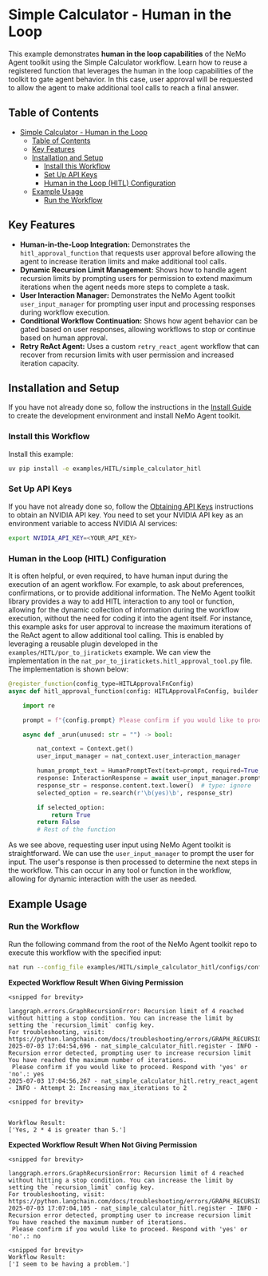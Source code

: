 <!--
SPDX-FileCopyrightText: Copyright (c) 2025, NVIDIA CORPORATION & AFFILIATES. All rights reserved.
SPDX-License-Identifier: Apache-2.0

Licensed under the Apache License, Version 2.0 (the "License");
you may not use this file except in compliance with the License.
You may obtain a copy of the License at

http://www.apache.org/licenses/LICENSE-2.0

Unless required by applicable law or agreed to in writing, software
distributed under the License is distributed on an "AS IS" BASIS,
WITHOUT WARRANTIES OR CONDITIONS OF ANY KIND, either express or implied.
See the License for the specific language governing permissions and
limitations under the License.
-->

# Simple Calculator - Human in the Loop

This example demonstrates **human in the loop capabilities** of the NeMo Agent toolkit using the Simple Calculator workflow. Learn how to reuse a registered function that leverages the human in the loop capabilities of the toolkit to gate agent behavior. In this case, user approval will be requested to allow the agent to make additional tool calls to reach a final answer.

## Table of Contents

- [Simple Calculator - Human in the Loop](#simple-calculator---human-in-the-loop)
  - [Table of Contents](#table-of-contents)
  - [Key Features](#key-features)
  - [Installation and Setup](#installation-and-setup)
    - [Install this Workflow](#install-this-workflow)
    - [Set Up API Keys](#set-up-api-keys)
    - [Human in the Loop (HITL) Configuration](#human-in-the-loop-hitl-configuration)
  - [Example Usage](#example-usage)
    - [Run the Workflow](#run-the-workflow)

## Key Features

- **Human-in-the-Loop Integration:** Demonstrates the `hitl_approval_function` that requests user approval before allowing the agent to increase iteration limits and make additional tool calls.
- **Dynamic Recursion Limit Management:** Shows how to handle agent recursion limits by prompting users for permission to extend maximum iterations when the agent needs more steps to complete a task.
- **User Interaction Manager:** Demonstrates the NeMo Agent toolkit `user_input_manager` for prompting user input and processing responses during workflow execution.
- **Conditional Workflow Continuation:** Shows how agent behavior can be gated based on user responses, allowing workflows to stop or continue based on human approval.
- **Retry ReAct Agent:** Uses a custom `retry_react_agent` workflow that can recover from recursion limits with user permission and increased iteration capacity.


## Installation and Setup

If you have not already done so, follow the instructions in the [Install Guide](../../../docs/source/quick-start/installing.md#install-from-source) to create the development environment and install NeMo Agent toolkit.

### Install this Workflow

Install this example:

```bash
uv pip install -e examples/HITL/simple_calculator_hitl
```

### Set Up API Keys
If you have not already done so, follow the [Obtaining API Keys](../../../docs/source/quick-start/installing.md#obtaining-api-keys) instructions to obtain an NVIDIA API key. You need to set your NVIDIA API key as an environment variable to access NVIDIA AI services:

```bash
export NVIDIA_API_KEY=<YOUR_API_KEY>
```

### Human in the Loop (HITL) Configuration
It is often helpful, or even required, to have human input during the execution of an agent workflow. For example, to ask about preferences, confirmations, or to provide additional information.
The NeMo Agent toolkit library provides a way to add HITL interaction to any tool or function, allowing for the dynamic collection of information during the workflow execution, without the need for coding it
into the agent itself. For instance, this example asks for user approval to increase the maximum iterations of the ReAct agent to allow additional tool calling. This is enabled by leveraging a reusable plugin developed in the `examples/HITL/por_to_jiratickets` example. We can view the implementation in the
`nat_por_to_jiratickets.hitl_approval_tool.py` file. The implementation is shown below:

```python
@register_function(config_type=HITLApprovalFnConfig)
async def hitl_approval_function(config: HITLApprovalFnConfig, builder: Builder):

    import re

    prompt = f"{config.prompt} Please confirm if you would like to proceed. Respond with 'yes' or 'no'."

    async def _arun(unused: str = "") -> bool:

        nat_context = Context.get()
        user_input_manager = nat_context.user_interaction_manager

        human_prompt_text = HumanPromptText(text=prompt, required=True, placeholder="<your response here>")
        response: InteractionResponse = await user_input_manager.prompt_user_input(human_prompt_text)
        response_str = response.content.text.lower()  # type: ignore
        selected_option = re.search(r'\b(yes)\b', response_str)

        if selected_option:
            return True
        return False
        # Rest of the function
```

As we see above, requesting user input using NeMo Agent toolkit is straightforward. We can use the `user_input_manager` to prompt the user for input. The user's response is then processed to determine the next steps in the workflow.
This can occur in any tool or function in the workflow, allowing for dynamic interaction with the user as needed.

## Example Usage

### Run the Workflow

Run the following command from the root of the NeMo Agent toolkit repo to execute this workflow with the specified input:

```bash
nat run --config_file examples/HITL/simple_calculator_hitl/configs/config-hitl.yml  --input "Is 2 * 4 greater than 5?"
```

**Expected Workflow Result When Giving Permission**

```console
<snipped for brevity>

langgraph.errors.GraphRecursionError: Recursion limit of 4 reached without hitting a stop condition. You can increase the limit by setting the `recursion_limit` config key.
For troubleshooting, visit: https://python.langchain.com/docs/troubleshooting/errors/GRAPH_RECURSION_LIMIT
2025-07-03 17:04:54,696 - nat_simple_calculator_hitl.register - INFO - Recursion error detected, prompting user to increase recursion limit
You have reached the maximum number of iterations.
 Please confirm if you would like to proceed. Respond with 'yes' or 'no'.: yes
2025-07-03 17:04:56,267 - nat_simple_calculator_hitl.retry_react_agent - INFO - Attempt 2: Increasing max_iterations to 2

<snipped for brevity>


Workflow Result:
['Yes, 2 * 4 is greater than 5.']
```

**Expected Workflow Result When Not Giving Permission**

```console
<snipped for brevity>

langgraph.errors.GraphRecursionError: Recursion limit of 4 reached without hitting a stop condition. You can increase the limit by setting the `recursion_limit` config key.
For troubleshooting, visit: https://python.langchain.com/docs/troubleshooting/errors/GRAPH_RECURSION_LIMIT
2025-07-03 17:07:04,105 - nat_simple_calculator_hitl.register - INFO - Recursion error detected, prompting user to increase recursion limit
You have reached the maximum number of iterations.
 Please confirm if you would like to proceed. Respond with 'yes' or 'no'.: no

<snipped for brevity>
Workflow Result:
['I seem to be having a problem.']
```
